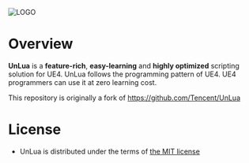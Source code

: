 ![LOGO](./Images/UnLua.png)

# Overview
**UnLua** is a **feature-rich**, **easy-learning** and **highly optimized** scripting solution for UE4. UnLua follows the programming pattern of UE4. UE4 programmers can use it at zero learning cost.

This repository is originally a fork of https://github.com/Tencent/UnLua

# License
* UnLua is distributed under the terms of [the MIT license](LICENSE.TXT)
